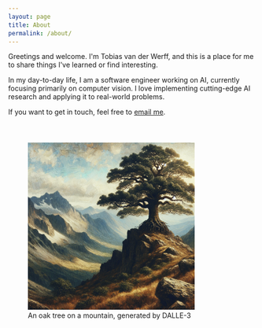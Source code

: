 ```yaml
---
layout: page
title: About
permalink: /about/
---
```


Greetings and welcome. I'm Tobias van der Werff, and this is a place for me to share things I've learned or find interesting.

In my day-to-day life, I am a software engineer working on AI, currently focusing primarily on computer vision. I love implementing cutting-edge AI research and applying it to real-world problems.  

If you want to get in touch, feel free to [email me](mailto:tvdw@fastmail.com).

<figure>
    <img class="center" style="width:80%;margin-top:40px" src="/assets/images/oak_tree.png" alt="Image of an oak tree, generated by DALLE-3">
    <figcaption>
        An oak tree on a mountain, generated by DALLE-3
    </figcaption>
</figure>
